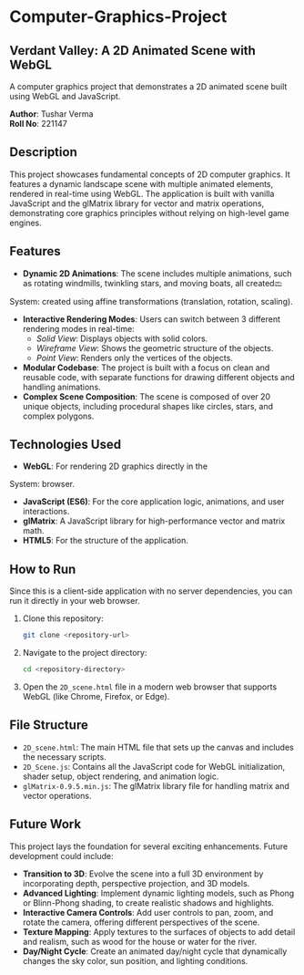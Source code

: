 # Computer-Graphics-Project

## Verdant Valley: A 2D Animated Scene with WebGL

A computer graphics project that demonstrates a 2D animated scene built using WebGL and JavaScript.

**Author**: Tushar Verma  
**Roll No**: 221147  

## Description

This project showcases fundamental concepts of 2D computer graphics. It features a dynamic landscape scene with multiple animated elements, rendered in real-time using WebGL. The application is built with vanilla JavaScript and the glMatrix library for vector and matrix operations, demonstrating core graphics principles without relying on high-level game engines.

## Features

- **Dynamic 2D Animations**: The scene includes multiple animations, such as rotating windmills, twinkling stars, and moving boats, all createdಮ

System: created using affine transformations (translation, rotation, scaling).
- **Interactive Rendering Modes**: Users can switch between 3 different rendering modes in real-time:
  - *Solid View*: Displays objects with solid colors.
  - *Wireframe View*: Shows the geometric structure of the objects.
  - *Point View*: Renders only the vertices of the objects.
- **Modular Codebase**: The project is built with a focus on clean and reusable code, with separate functions for drawing different objects and handling animations.
- **Complex Scene Composition**: The scene is composed of over 20 unique objects, including procedural shapes like circles, stars, and complex polygons.

## Technologies Used

- **WebGL**: For rendering 2D graphics directly in the

System: browser.
- **JavaScript (ES6)**: For the core application logic, animations, and user interactions.
- **glMatrix**: A JavaScript library for high-performance vector and matrix math.
- **HTML5**: For the structure of the application.

## How to Run

Since this is a client-side application with no server dependencies, you can run it directly in your web browser.

1. Clone this repository:
   ```bash
   git clone <repository-url>
   ```

2. Navigate to the project directory:
   ```bash
   cd <repository-directory>
   ```

3. Open the `2D_scene.html` file in a modern web browser that supports WebGL (like Chrome, Firefox, or Edge).

## File Structure

- `2D_scene.html`: The main HTML file that sets up the canvas and includes the necessary scripts.
- `2D_Scene.js`: Contains all the JavaScript code for WebGL initialization, shader setup, object rendering, and animation logic.
- `glMatrix-0.9.5.min.js`: The glMatrix library file for handling matrix and vector operations.

## Future Work

This project lays the foundation for several exciting enhancements. Future development could include:

- **Transition to 3D**: Evolve the scene into a full 3D environment by incorporating depth, perspective projection, and 3D models.
- **Advanced Lighting**: Implement dynamic lighting models, such as Phong or Blinn-Phong shading, to create realistic shadows and highlights.
- **Interactive Camera Controls**: Add user controls to pan, zoom, and rotate the camera, offering different perspectives of the scene.
- **Texture Mapping**: Apply textures to the surfaces of objects to add detail and realism, such as wood for the house or water for the river.
- **Day/Night Cycle**: Create an animated day/night cycle that dynamically changes the sky color, sun position, and lighting conditions.
